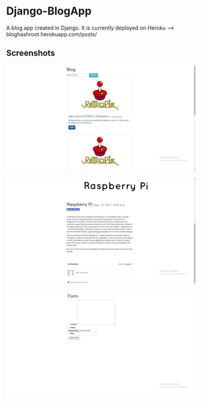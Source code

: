 # Django-BlogApp

A blog app created in Django. It is currently deployed on Heroku --> bloghashroot.herokuapp.com/posts/

## Screenshots 

![Alt text](blog1.jpg?raw=true "Optional Title")

![Alt text](blog2.jpg?raw=true "Optional Title")

![Alt text](blog3.jpg?raw=true "Optional Title")
